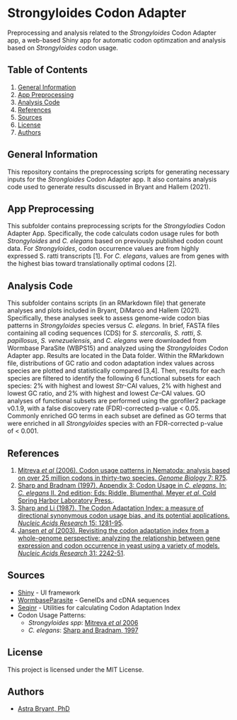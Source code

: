 # Strongyloides Codon Adapter
Preprocessing and analysis related to the *Strongyloides* Codon Adapter app, a web-based Shiny app for automatic codon optimzation and analysis based on *Strongyloides* codon usage.  

## Table of Contents  
1. [General Information](#general-information)
2. [App Preprocessing](#app-preprocessing)
3. [Analysis Code](#analysis-code)
4. [References](#references)
5. [Sources](#sources)
6. [License](#license)
7. [Authors](#authors)

## General Information
This repository contains the preprocessing scripts for generating necessary inputs for the *Strongloides* Codon Adapter app. It also contains analysis code used to generate results discussed in Bryant and Hallem (2021). 

## App Preprocessing
This subfolder contains preprocessing scripts for the *Strongylodies* Codon Adapter App. Specifically, the code calculats codon usage rules for both *Strongyloides* and *C. elegans* based on previously published codon count data. For *Strongyloides*, codon occurrence values are from highly expressed S. ratti transcripts [1]. For *C. elegans*, values are from genes with the highest bias toward translationally optimal codons [2].
  
## Analysis Code  
This subfolder contains  scripts (in an RMarkdown file) that generate analyses and plots included in Bryant, DiMarco and Hallem (2021). Specifically, these analyses seek to assess genome-wide codon bias patterns in *Strongyloides* species versus *C. elegans.* In brief, FASTA files containing all coding sequences (CDS) for *S. stercoralis*, *S. ratti*, *S. papillosus*, *S. venezuelensis*, and *C. elegans* were downloaded from Wormbase ParaSite (WBPS15) and analyzed using the *Strongyloides* Codon Adapter app. Results are located in the Data folder. Within the RMarkdown file, distributions of GC ratio and codon adaptation index values across species are plotted and statistically compared [3,4]. Then, results for each species are filtered to identify the following 6 functional subsets for each species: 2% with highest and lowest *Str*-CAI values, 2% with highest and lowest GC ratio, and 2% with highest and lowest *Ce*-CAI values. GO analyses of functional subsets are performed using the gprofiler2 package v0.1.9, with a false discovery rate (FDR)-corrected p-value < 0.05. Commonly enriched GO terms in each subset are defined as GO terms that were enriched in all *Strongyloides* species with an FDR-corrected p-value of < 0.001.
            
## References
1. [Mitreva *et al* (2006). Codon usage patterns in Nematoda: analysis based on over 25 million codons in thirty-two species. *Genome Biology* 7: R75](https://www.ncbi.nlm.nih.gov/pmc/articles/PMC1779591/). 
2. [Sharp and Bradnam (1997). Appendix 3: Codon Usage in *C. elegans*. In: *C. elegans* II. 2nd edition; Eds: Riddle, Blumenthal, Meyer *et al*. Cold Spring Harbor Laboratory Press.](https://www.ncbi.nlm.nih.gov/books/NBK20194/).
3. [Sharp and Li (1987). The Codon Adaptation Index: a measure of directional synonymous codon usage bias, and its potential applications. *Nucleic Acids Research* 15: 1281-95](https://pubmed.ncbi.nlm.nih.gov/3547335/). 
4. [Jansen *et al* (2003). Revisiting the codon adaptation index from a whole-genome perspective: analyzing the relationship between gene expression and codon occurrence in yeast using a variety of models. *Nucleic Acids Research* 31: 2242-51](http://www.ncbi.nlm.nih.gov/pubmed/12682375). 

## Sources  
* [Shiny](https://shiny.rstudio.com/) - UI framework
* [WormbaseParasite](https://parasite.wormbase.org/index.html) - GeneIDs and cDNA sequences
* [Seqinr](https://www.rdocumentation.org/packages/seqinr/versions/3.6-1) - Utilities for calculating Codon Adaptation Index
* Codon Usage Patterns:  
  - *Strongyloides spp*: [Mitreva *et al* 2006](https://www.ncbi.nlm.nih.gov/pmc/articles/PMC1779591/)
  - *C. elegans*: [Sharp and Bradnam, 1997](https://www.ncbi.nlm.nih.gov/books/NBK20194/)

## License  
This project is licensed under the MIT License. 

## Authors  
* [Astra Bryant, PhD](https://github.com/astrasb)
